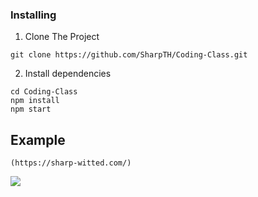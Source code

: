 ### Installing

1. Clone The Project
```
git clone https://github.com/SharpTH/Coding-Class.git
```
2. Install dependencies
```
cd Coding-Class
npm install
npm start
```
## Example
```
(https://sharp-witted.com/)
```
![](https://github.com/SharpTH/Coding-Class/blob/main/app.png)
